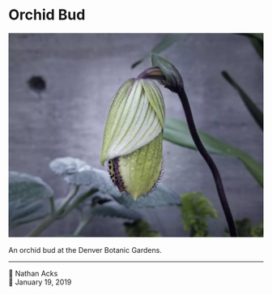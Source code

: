 # Orchid Bud

![A large, oblong, unopened orchid bud](assets/2019-01-19-orchid-bud.webp)

An orchid bud at the Denver Botanic Gardens.

- - - -

<span aria-hidden="true">👤</span> Nathan Acks  
<span aria-hidden="true">📅</span> January 19, 2019
